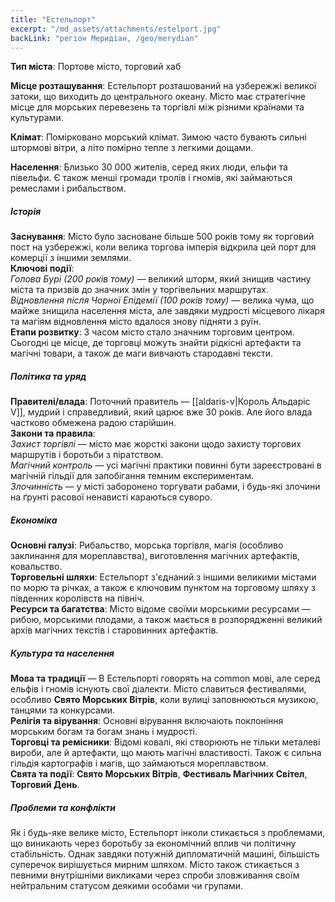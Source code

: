 ```yaml
---
title: "Естельпорт"
excerpt: "/md_assets/attachments/estelport.jpg"
backLink: "регіон Меридіан, /geo/merydian"
---
```

**Тип міста**: Портове місто, торговий хаб

**Місце розташування**: Естельпорт розташований на узбережжі великої затоки, що виходить до центрального океану. Місто має стратегічне місце для морських перевезень та торгівлі між різними країнами та культурами.

**Клімат**: Помірковано морський клімат. Зимою часто бувають сильні штормові вітри, а літо помірно тепле з легкими дощами.

**Населення**: Близько 30 000 жителів, серед яких люди, ельфи та півельфи. Є також менші громади тролів і гномів, які займаються ремеслами і рибальством.

##### Історія
**Заснування**: Місто було засноване більше 500 років тому як торговий пост на узбережжі, коли велика торгова імперія відкрила цей порт для комерції з іншими землями.  
**Ключові події**:  
    _Голова Бурі (200 років тому)_ — великий шторм, який знищив частину міста та призвів до значних змін у торгівельних маршрутах.  
    _Відновлення після Чорної Епідемії (100 років тому)_ — велика чума, що майже знищила населення міста, але завдяки мудрості місцевого лікаря та магіям відновлення місто вдалося знову підняти з руїн.  
**Етапи розвитку**: З часом місто стало значним торговим центром. Сьогодні це місце, де торговці можуть знайти рідкісні артефакти та магічні товари, а також де маги вивчають стародавні тексти.

##### **Політика та уряд**

**Правителі/влада**: Поточний правитель — [[aldaris-v|Король Альдаріс V]], мудрий і справедливий, який царює вже 30 років. Але його влада частково обмежена радою старійшин.  
**Закони та правила**:  
    _Захист торгівлі_ — місто має жорсткі закони щодо захисту торгових маршрутів і боротьби з піратством.  
    _Магічний контроль_ — усі магічні практики повинні бути зареєстровані в магічній гільдії для запобігання темним експериментам.  
    _Злочинність_ — у місті заборонено торгувати рабами, і будь-які злочини на ґрунті расової ненависті караються суворо.

##### **Економіка**

**Основні галузі**: Рибальство, морська торгівля, магія (особливо заклинання для мореплавства), виготовлення магічних артефактів, ковальство.  
**Торговельні шляхи**: Естельпорт з'єднаний з іншими великими містами по морю та річках, а також є ключовим пунктом на торговому шляху з південних королівств на північ.  
**Ресурси та багатства**: Місто відоме своїми морськими ресурсами — рибою, морськими плодами, а також мається в розпорядженні великий архів магічних текстів і старовинних артефактів.  

##### **Культура та населення**

**Мова та традиції** — В Естельпорті говорять на common мові, але серед ельфів і гномів існують свої діалекти. Місто славиться фестивалями, особливо __Свято Морських Вітрів__, коли вулиці заповнюються музикою, танцями та конкурсами.  
**Релігія та вірування**: Основні вірування включають поклоніння морським богам та богам знань і мудрості.  
**Торговці та ремісники**: Відомі ковалі, які створюють не тільки металеві вироби, але й артефакти, що мають магічні властивості. Також є сильна гільдія картографів і магів, що займаються мореплавством.  
**Свята та події**: __Свято Морських Вітрів__, __Фестиваль Магічних Світел__, __Торговий День__.  

##### **Проблеми та конфлікти**

Як і будь-яке велике місто, Естельпорт інколи стикається з проблемами, що виникають через боротьбу за економічний вплив чи політичну стабільність. Однак завдяки потужній дипломатичній машині, більшість суперечок вирішується мирним шляхом. Місто також стикається з певними внутрішніми викликами через спроби зловживання своїм нейтральним статусом деякими особами чи групами.
